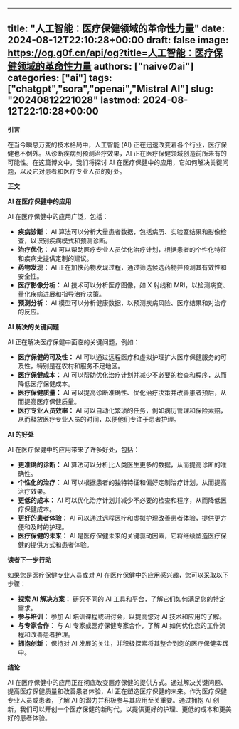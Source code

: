 
---
title: "人工智能：医疗保健领域的革命性力量"
date: 2024-08-12T22:10:28+00:00
draft: false
image: https://og.g0f.cn/api/og?title=人工智能：医疗保健领域的革命性力量
authors: ["naiveのai"]
categories: ["ai"]
tags: ["chatgpt","sora","openai","Mistral AI"]
slug: "20240812221028"
lastmod: 2024-08-12T22:10:28+00:00
---
**引言**

在当今瞬息万变的技术格局中，人工智能 (AI) 正在迅速改变着各个行业，医疗保健也不例外。从诊断疾病到预测治疗效果，AI 正在医疗保健领域创造前所未有的可能性。在这篇博文中，我们将探讨 AI 在医疗保健中的应用，它如何解决关键问题，以及它对患者和医疗专业人员的好处。

**正文**

**AI 在医疗保健中的应用**

AI 在医疗保健中的应用广泛，包括：

* **疾病诊断：** AI 算法可以分析大量患者数据，包括病历、实验室结果和影像检查，以识别疾病模式和预测诊断。
* **治疗优化：** AI 可以帮助医疗专业人员优化治疗计划，根据患者的个性化特征和疾病史提供定制的建议。
* **药物发现：** AI 正在加快药物发现过程，通过筛选候选药物并预测其有效性和安全性。
* **医疗影像分析：** AI 技术可以分析医疗图像，如 X 射线和 MRI，以检测病变、量化疾病进展和指导治疗决策。
* **预测分析：** AI 模型可以分析健康数据，以预测疾病风险、医疗结果和对治疗的反应。

**AI 解决的关键问题**

AI 正在解决医疗保健中面临的关键问题，例如：

* **医疗保健的可及性：** AI 可以通过远程医疗和虚拟护理扩大医疗保健服务的可及性，特别是在农村和服务不足地区。
* **医疗保健成本：** AI 可以帮助优化治疗计划并减少不必要的检查和程序，从而降低医疗保健成本。
* **医疗保健质量：** AI 可以提高诊断准确性、优化治疗决策并改善患者预后，从而提高医疗保健质量。
* **医疗专业人员效率：** AI 可以自动化繁琐的任务，例如病历管理和保险索赔，从而释放医疗专业人员的时间，以便他们专注于患者护理。

**AI 的好处**

AI 在医疗保健中的应用带来了许多好处，包括：

* **更准确的诊断：** AI 算法可以分析比人类医生更多的数据，从而提高诊断的准确性。
* **个性化的治疗：** AI 可以根据患者的独特特征和偏好定制治疗计划，从而提高治疗效果。
* **更低的成本：** AI 可以优化治疗计划并减少不必要的检查和程序，从而降低医疗保健成本。
* **更好的患者体验：** AI 可以通过远程医疗和虚拟护理改善患者体验，提供更方便和及时的护理。
* **医疗保健的未来：** AI 是医疗保健未来的关键驱动因素，它将继续塑造医疗保健的提供方式和患者体验。

**读者下一步行动**

如果您是医疗保健专业人员或对 AI 在医疗保健中的应用感兴趣，您可以采取以下步骤：

* **探索 AI 解决方案：** 研究不同的 AI 工具和平台，了解它们如何满足您的特定需求。
* **参与培训：** 参加 AI 培训课程或研讨会，以提高您对 AI 技术和应用的了解。
* **与专家合作：** 与 AI 专家或医疗保健专家合作，了解 AI 如何优化您的工作流程和改善患者护理。
* **拥抱创新：** 保持对 AI 发展的关注，并积极探索将其整合到您的医疗保健实践中。

**结论**

AI 在医疗保健中的应用正在彻底改变医疗保健的提供方式。通过解决关键问题、提高医疗保健质量和改善患者体验，AI 正在塑造医疗保健的未来。作为医疗保健专业人员或患者，了解 AI 的潜力并积极参与其应用至关重要。通过拥抱 AI 创新，我们可以开创一个医疗保健的新时代，以提供更好的护理、更低的成本和更美好的患者体验。